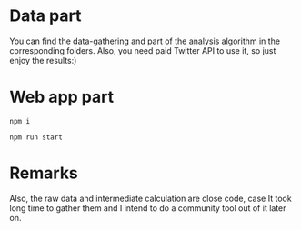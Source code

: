 # Data part

You can find the data-gathering and part of the analysis algorithm in the corresponding folders. Also, you need paid Twitter API to use it, so just enjoy the results:)

# Web app part

```
npm i
```

```
npm run start
```

# Remarks

Also, the raw data and intermediate calculation are close code, case It took long time to gather them and I intend to do a community tool out of it later on.
